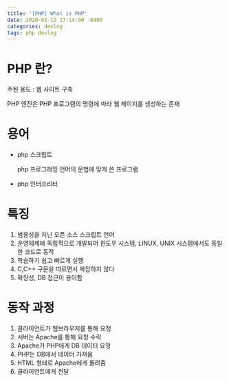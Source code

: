 ```yaml
---
title: '[PHP] What is PHP'
date: 2020-02-12 17:14:00 -0400
categories: devlog
tags: php devlog
---
```


# PHP 란?

주된 용도 : 웹 사이트 구축

PHP 엔진은 PHP 프로그램의 명령에 따라 웹 페이지를 생성하는 존재

# 용어
- php 스크립트
    
    php 프로그래밍 언어의 문법에 맞게 쓴 프로그램

- php 인터프리터

    

# 특징

1. 범용성을 지닌 오픈 소스 스크립트 언어
2. 운영체제에 독립적으로 개발되어 윈도우 시스템, LINUX, UNIX 시스템에서도 동일한 코드로 동작
3. 학습하기 쉽고 빠르게 실행
4. C,C++ 구문을 따르면서 복잡하지 않다
5. 확장성, DB 접근이 용이함

# 동작 과정

1. 클라이언트가 웹브라우저를 통해 요청
2. 서버는 Apache를 통해 요청 수락
3. Apache가 PHP에게 DB 데이터 요청
4. PHP는 DB에서 데이터 가져옴
5. HTML 형태로 Apache에게 돌려줌
6. 클라이언트에게 전달
